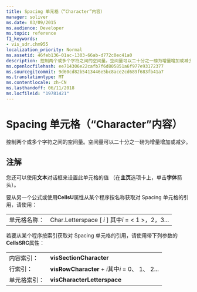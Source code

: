 ```yaml
---
title: Spacing 单元格（“Character”内容）
manager: soliver
ms.date: 03/09/2015
ms.audience: Developer
ms.topic: reference
f1_keywords:
- vis_sdr.chm955
localization_priority: Normal
ms.assetid: 46feb136-01ac-1303-66ab-d772c0ec41a0
description: 控制两个或多个字符之间的空间量。空间量可以二十分之一磅为增量增加或减少。
ms.openlocfilehash: ee714306e22cafb7f6d805851a6f977e93172377
ms.sourcegitcommit: 9d60cd82b5413446e5bc8ace2cd689f683fb41a7
ms.translationtype: MT
ms.contentlocale: zh-CN
ms.lasthandoff: 06/11/2018
ms.locfileid: "19781421"
---
```

# <a name="spacing-cell-character-section"></a>Spacing 单元格（“Character”内容）

控制两个或多个字符之间的空间量。空间量可以二十分之一磅为增量增加或减少。
  
## <a name="remarks"></a>注解

您还可以使用**文本**对话框来设置此单元格的值 （在**主页**选项卡上，单击**字体**箭头）。 
  
要从另一个公式或使用**CellsU**属性从某个程序按名称获取对 Spacing 单元格的引用，请使用： 
  
|||
|:-----|:-----|
|单元格名称：  <br/> |Char.Letterspace [ *i* ] 其中*i* = < 1 >，2，3...  <br/> |
   
若要从某个程序按索引获取对 Spacing 单元格的引用，请使用带下列参数的**CellsSRC**属性： 
  
|||
|:-----|:-----|
|内容索引：  <br/> |**visSectionCharacter** <br/> |
|行索引：  <br/> |**visRowCharacter** +  *i*其中*i* = 0、 1、 2...  <br/> |
|单元格索引：  <br/> |**visCharacterLetterspace** <br/> |
   

